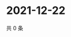 # 2021-12-22

共 0 条

<!-- BEGIN WEIBO -->
<!-- 最后更新时间 Wed Dec 22 2021 04:01:02 GMT+0800 (China Standard Time) -->

<!-- END WEIBO -->
